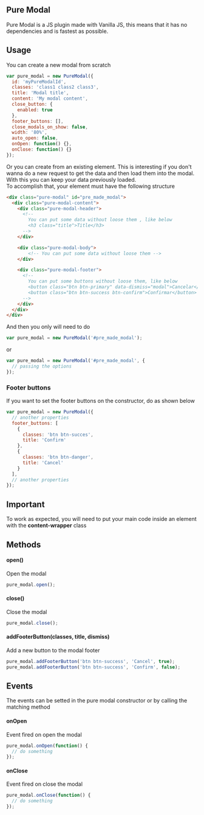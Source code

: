 ## Pure Modal
Pure Modal is a JS plugin made with Vanilla JS, this means that it has no dependencies and is fastest as possible.

## Usage
You can create a new modal from scratch
```javascript
var pure_modal = new PureModal({
  id: 'myPureModalId',
  classes: 'class1 class2 class3',
  title: 'Modal title',
  content: 'My modal content',
  close_button: {
    enabled: true
  },
  footer_buttons: [],
  close_modals_on_show: false,
  width: '80%',
  auto_open: false,
  onOpen: function() {},
  onClose: function() {}
});
```
Or you can create from an existing element. This is interesting if you don't wanna do a new request to get the data and then load them into the modal. With this you can keep your data previously loaded.  
To accomplish that, your element must have the following structure
```html
<div class="pure-modal" id="pre_made_modal">
  <div class="pure-modal-content">
    <div class="pure-modal-header">
      <!-- 
        You can put some data without loose them , like below 
        <h3 class="title">Title</h3>
      -->
    </div>

    <div class="pure-modal-body">
        <!-- You can put some data without loose them -->
    </div>

    <div class="pure-modal-footer">
      <!-- 
        You can put some buttons without loose them, like below
        <button class="btn btn-primary" data-dismiss="modal">Cancelar</button>
        <button class="btn btn-success btn-confirm">Confirmar</button>
      -->
    </div>
  </div>
</div>
```
And then you only will need to do
```javascript
var pure_modal = new PureModal('#pre_made_modal');
```
or
```javascript
var pure_modal = new PureModal('#pre_made_modal', {
  // passing the options
});
```



### Footer buttons
If you want to set the footer buttons on the constructor, do as shown below
```javascript
var pure_modal = new PureModal({
  // another properties
  footer_buttons: [
    {
      classes: 'btn btn-succes',
      title: 'Confirm'
    },
    {
      classes: 'btn btn-danger',
      title: 'Cancel'
    }
  ],
  // another properties
});
```

## Important
To work as expected, you will need to put your main code inside an element with the **content-wrapper** class

## Methods

#### open()
Open the modal
```javascript
pure_modal.open();
```

#### close()
Close the modal
```javascript
pure_modal.close();
```

#### addFooterButton(classes, title, dismiss)
Add a new button to the modal footer
```javascript
pure_modal.addFooterButton('btn btn-success', 'Cancel', true);
pure_modal.addFooterButton('btn btn-success', 'Confirm', false);
```

## Events
The events can be setted in the pure modal constructor or by calling the matching method

#### onOpen
Event fired on open the modal
```javascript
pure_modal.onOpen(function() {
  // do something
});
```

#### onClose
Event fired on close the modal
```javascript
pure_modal.onClose(function() {
  // do something
});
```
